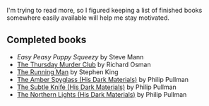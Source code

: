 <!--
  # This file is distributed under under the Creative Commons
  # Attribution 4.0 International License. To view a copy of this
  # license, please visit <http://creativecommons.org/licenses/by/4.0/>.

  title: 'Book List: 2021 Edition'
  twigTemplate: .templates/notes-base.html.twig
-->

I'm trying to read more, so I figured keeping a list of finished
books somewhere easily available will help me stay motivated.


## Completed books

  - *Easy Peasy Puppy Squeezy* by Steve Mann
  - [The Thursday Murder Club][1] by Richard Osman
  - [The Running Man][2] by Stephen King
  - [The Amber Spyglass (His Dark Materials)][3] by Philip Pullman
  - [The Subtle Knife (His Dark Materials)][4] by Philip Pullman
  - [The Northern Lights (His Dark Materials)][5] by Philip Pullman

[1]: <https://en.wikipedia.org/wiki/The_Thursday_Murder_Club>
[2]: <https://en.wikipedia.org/wiki/The_Running_Man_(novel)>
[3]: <https://en.wikipedia.org/wiki/The_Amber_Spyglass>
[4]: <https://en.wikipedia.org/wiki/The_Subtle_Knife>
[5]: <https://en.wikipedia.org/wiki/Northern_Lights_(novel)>
